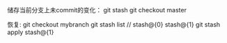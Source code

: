 储存当前分支上未commit的变化：
git stash
git checkout master

恢复:
git checkout mybranch
git stash list // stash@{0} stash@{1}
git stash apply stash@{1}
